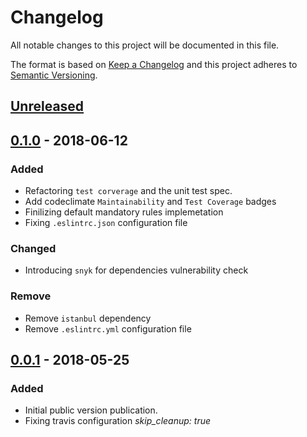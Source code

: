 # Changelog
All notable changes to this project will be documented in this file.

The format is based on [Keep a Changelog](https://keepachangelog.com/en/1.0.0/)
and this project adheres to [Semantic Versioning](https://semver.org/spec/v2.0.0.html).

## [Unreleased]

## [0.1.0] - 2018-06-12
### Added
- Refactoring `test corverage` and the unit test spec.
- Add codeclimate `Maintainability` and `Test Coverage` badges
- Finilizing default mandatory rules implemetation
- Fixing `.eslintrc.json` configuration file

### Changed
- Introducing `snyk` for dependencies vulnerability check

### Remove
- Remove `istanbul` dependency
- Remove `.eslintrc.yml` configuration file

## [0.0.1] - 2018-05-25
### Added
- Initial public version publication.
- Fixing travis configuration *skip_cleanup: true*

[Unreleased]: https://github.com/djanta/djantajs-compose/compare/v0.1.0...HEAD
[0.1.0]: https://github.com/djanta/djantajs-compose/compare/v0.0.1...v0.1.0
[0.0.1]: https://github.com/djanta/djantajs-compose/compare/v0.0.0...v0.0.1
